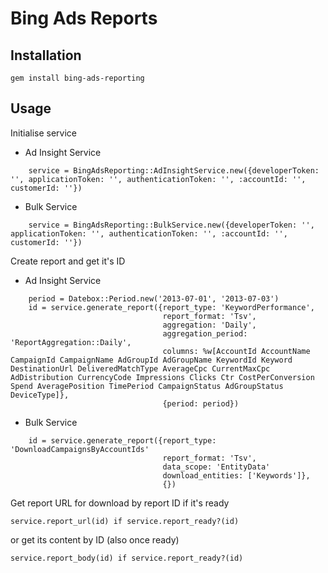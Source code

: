 # Bing Ads Reports

## Installation

    gem install bing-ads-reporting

## Usage

Initialise service

- Ad Insight Service

```
    service = BingAdsReporting::AdInsightService.new({developerToken: '', applicationToken: '', authenticationToken: '', :accountId: '', customerId: ''})
```

- Bulk Service

```
    service = BingAdsReporting::BulkService.new({developerToken: '', applicationToken: '', authenticationToken: '', :accountId: '', customerId: ''})
```

Create report and get it's ID

- Ad Insight Service

```
    period = Datebox::Period.new('2013-07-01', '2013-07-03')
    id = service.generate_report({report_type: 'KeywordPerformance',
                                  report_format: 'Tsv',
                                  aggregation: 'Daily',
                                  aggregation_period: 'ReportAggregation::Daily',
                                  columns: %w[AccountId AccountName CampaignId CampaignName AdGroupId AdGroupName KeywordId Keyword DestinationUrl DeliveredMatchType AverageCpc CurrentMaxCpc AdDistribution CurrencyCode Impressions Clicks Ctr CostPerConversion Spend AveragePosition TimePeriod CampaignStatus AdGroupStatus DeviceType]},
                                  {period: period})
```

- Bulk Service

```
    id = service.generate_report({report_type: 'DownloadCampaignsByAccountIds'
                                  report_format: 'Tsv',
                                  data_scope: 'EntityData'
                                  download_entities: ['Keywords']},
                                  {})

```
Get report URL for download by report ID if it's ready

    service.report_url(id) if service.report_ready?(id)

or get its content by ID (also once ready)

    service.report_body(id) if service.report_ready?(id)
